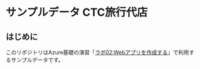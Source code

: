# サンプルデータ CTC旅行代店



## はじめに

このリポジトリはAzure基礎の演習「[ラボ02:Webアプリを作成する](https://github.com/ctct-edu/az-900-lab-1day/blob/main/LabManual/Lab01_02_Create_App_service.md)」で利用するサンプルデータです。
